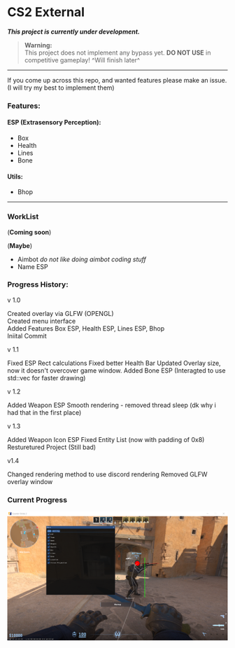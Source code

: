# CS2 External

**_This project is currently under development._**

> **Warning:**  
This project does not implement any bypass yet. **DO NOT USE** in competitive gameplay!
^Will finish later^
---

If you come up across this repo, and wanted features please make an issue. (I will try my best to implement them)

### Features:

#### ESP (Extrasensory Perception):
- Box
- Health
- Lines
- Bone

#### Utils:
- Bhop

---
### WorkList
 (**Coming soon**)

(**Maybe**)
- Aimbot *do not like doing aimbot coding stuff*
- Name ESP

### Progress History:
v 1.0 </br>

Created overlay via GLFW (OPENGL) </br>
Created menu interface </br>
Added Features Box ESP, Health ESP, Lines ESP, Bhop </br>
Iniital Commit </br>

v 1.1 </br>

Fixed ESP Rect calculations
Fixed better Health Bar
Updated Overlay size, now it doesn't overcover game window.
Added Bone ESP (Interagted to use std::vec for faster drawing)

v 1.2 </br>

Added Weapon ESP
Smooth rendering - removed thread sleep (dk why i had that in the first place)

v 1.3 </br>

Added Weapon Icon ESP
Fixed Entity List (now with padding of 0x8)
Resturetured Project (Still bad)

v1.4 </br>

Changed rendering method to use discord rendering
Removed GLFW overlay window

### Current Progress
![Current Progress](./imgs/v1.3.PNG)

